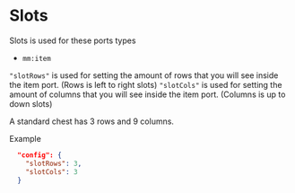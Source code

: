 # Slots

Slots is used for these ports types

* `mm:item`

`"slotRows"` is used for setting the amount of rows that you will see inside the item port. (Rows is left to right slots)
`"slotCols"` is used for setting the amount of columns that you will see inside the item port. (Columns is up to down slots)

A standard chest has 3 rows and 9 columns.

Example
```json
  "config": {
    "slotRows": 3,
    "slotCols": 3
  }
```